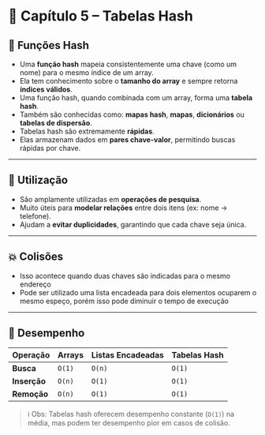 # 📘 Capítulo 5 – Tabelas Hash

## 🔑 Funções Hash

- Uma **função hash** mapeia consistentemente uma chave (como um nome) para o mesmo índice de um array.
- Ela tem conhecimento sobre o **tamanho do array** e sempre retorna **índices válidos**.
- Uma função hash, quando combinada com um array, forma uma **tabela hash**.
- Também são conhecidas como: **mapas hash**, **mapas**, **dicionários** ou **tabelas de dispersão**.
- Tabelas hash são extremamente **rápidas**.
- Elas armazenam dados em **pares chave-valor**, permitindo buscas rápidas por chave.

---

## 🧩 Utilização

- São amplamente utilizadas em **operações de pesquisa**.
- Muito úteis para **modelar relações** entre dois itens (ex: nome → telefone).
- Ajudam a **evitar duplicidades**, garantindo que cada chave seja única.

---

## 💥 Colisões
- Isso acontece quando duas chaves são indicadas para o mesmo endereço
- Pode ser utilizado uma lista encadeada para dois elementos ocuparem o mesmo espeço, porém isso pode diminuir o tempo de execução 

---

## 🚀 Desempenho

| Operação   | Arrays   | Listas Encadeadas | Tabelas Hash |
|------------|----------|-------------------|--------------|
| **Busca**  | `O(1)`   | `O(n)`            | `O(1)`       |
| **Inserção** | `O(n)` | `O(1)`            | `O(1)`       |
| **Remoção** | `O(n)`  | `O(1)`            | `O(1)`       |

> ℹ️ Obs: Tabelas hash oferecem desempenho constante (`O(1)`) na média, mas podem ter desempenho pior em casos de colisão.


